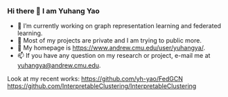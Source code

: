 ### Hi there 👋 I am Yuhang Yao


- 🔭 I’m currently working on graph representation learning and federated learning.
- 🌱 Most of my projects are private and I am trying to public more. 
- 💬 My homepage is https://www.andrew.cmu.edu/user/yuhangya/.
- 📫 If you have any question on my research or project, e-mail me at yuhangya@andrew.cmu.edu.

Look at my recent works:
https://github.com/yh-yao/FedGCN
https://github.com/InterpretableClustering/InterpretableClustering
